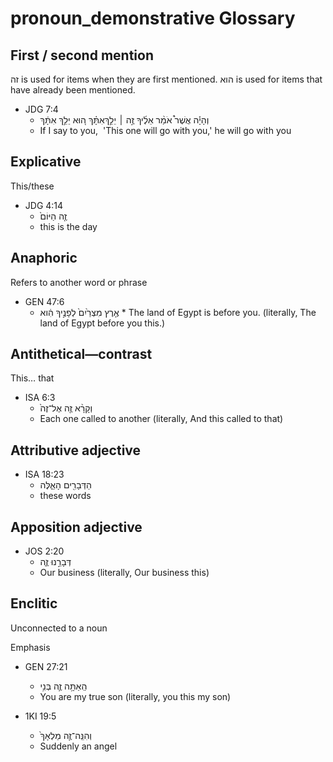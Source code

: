 # pronoun_demonstrative Glossary
## First / second mention
זה is used for items when they are first mentioned. 
הוא is used for items that have already been mentioned.
* JDG 7:4
    * וְהָיָ֡ה אֲשֶׁר֩ אֹמַ֨ר אֵלֶ֜יךָ זֶ֣ה ׀ יֵלֵ֣ךְאִתָּ֗ךְ ה֚וּא יֵלֵ֣ךְ אִתָּ֔ךְ 
    * If I say to you,  'This one will go with you,' he will go with you 

## Explicative
This/these
* JDG 4:14
    * זֶ֤ה הַיּוֹם֙ 
    * this is the day 

## Anaphoric
Refers to another word or phrase
* GEN 47:6
    * אֶ֤רֶץ מִצְרַ֙יִם֙ לְפָנֶ֣יךָ הִ֔וא *
     The land of Egypt is before you. (literally, The land of Egypt before you this.)

## Antithetical—contrast
This… that
* ISA 6:3
    * וְקָרָ֨א זֶ֤ה אֶל־זֶה֙ 
    * Each one called to another (literally, And this called to that) 	

## Attributive adjective
* ISA 18:23
    * הַדְּבָרִ֖ים הָאֵ֑לֶּה 
    * these words

## Apposition adjective
* JOS 2:20
    * דְּבָרֵ֣נוּ זֶ֑ה 
    * Our business (literally, Our business this)

## Enclitic
Unconnected to a noun

Emphasis
* GEN 27:21
    * הַֽאַתָּ֥ה זֶ֛ה בְּנִ֥י 
    * You are my true son (literally, you this my son)

* 1KI 19:5
    * וְהִנֵּֽה־זֶ֤ה מַלְאָךְ֙ 
    * Suddenly an angel 